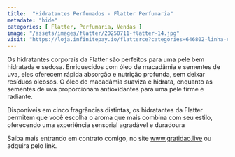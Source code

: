 ```yaml
---
title:  "Hidratantes Perfumados - Flatter Perfumaria"
metadate: "hide"
categories: [ Flatter, Perfumaria, Vendas ]
image: "/assets/images/flatter/20250711-flatter-14.jpg"
visit: "https://loja.infinitepay.io/flatterce?categories=646802-linha-classica"
---
```

Os hidratantes corporais da Flatter são perfeitos para uma pele bem hidratada 
e sedosa. Enriquecidos com óleo de macadâmia e sementes de uva, eles 
oferecem rápida absorção e nutrição profunda, sem deixar resíduos oleosos. 
O óleo de macadâmia suaviza e hidrata, enquanto as sementes de uva 
proporcionam antioxidantes para uma  pele firme e radiante.
 
Disponíveis em cinco fragrâncias distintas, os hidratantes da Flatter 
permitem que você escolha o aroma que mais combina com seu estilo, 
oferecendo uma experiência sensorial  agradável e duradoura

Saiba mais entrando em contrato comigo, no site www.gratidao.live ou adquira pelo link.